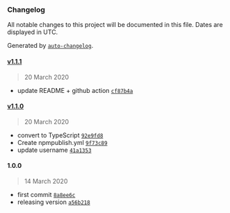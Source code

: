 ### Changelog

All notable changes to this project will be documented in this file. Dates are displayed in UTC.

Generated by [`auto-changelog`](https://github.com/CookPete/auto-changelog).

#### [v1.1.1](https://github.com/powerkernel/sls-utils/compare/v1.1.0...v1.1.1)

> 20 March 2020

- update README + github action [`cf87b4a`](https://github.com/powerkernel/sls-utils/commit/cf87b4a56df4398c3c99aa16c736c2e333451cc2)

#### [v1.1.0](https://github.com/powerkernel/sls-utils/compare/1.0.0...v1.1.0)

> 20 March 2020

- convert to TypeScript [`92e9fd8`](https://github.com/powerkernel/sls-utils/commit/92e9fd8da3ad7c2cea501e08f47b8a4aa5918ee9)
- Create npmpublish.yml [`9f73c89`](https://github.com/powerkernel/sls-utils/commit/9f73c89c36dd4e61e40cd1846c1e89cc0d553e78)
- update username [`41a1353`](https://github.com/powerkernel/sls-utils/commit/41a1353f4341c8fccb8a22101bed519530374ad0)

#### 1.0.0

> 14 March 2020

- first commit [`8a8ee6c`](https://github.com/powerkernel/sls-utils/commit/8a8ee6ccbf37716ff5bc2e767b5f4d1240f6455c)
- releasing version [`a56b218`](https://github.com/powerkernel/sls-utils/commit/a56b21803b40921bb67f0d65d191fe945db35b6c)
